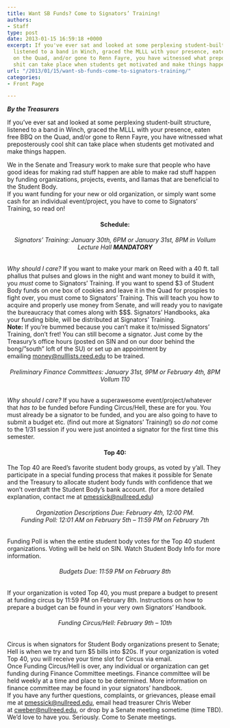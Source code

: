 ```yaml
---
title: Want SB Funds? Come to Signators’ Training!
authors:
- Staff
type: post
date: 2013-01-15 16:59:18 +0000
excerpt: If you've ever sat and looked at some perplexing student-built structure,
  listened to a band in Winch, graced the MLLL with your presence, eaten free BBQ
  on the Quad, and/or gone to Renn Fayre, you have witnessed what preposterously cool
  shit can take place when students get motivated and make things happen.
url: "/2013/01/15/want-sb-funds-come-to-signators-training/"
categories:
- Front Page

---
```

<p style="text-align: left;">
  <em><strong>By the Treasurers</strong></em>
</p>

If you&#8217;ve ever sat and looked at some perplexing student-built structure, listened to a band in Winch, graced the MLLL with your presence, eaten free BBQ on the Quad, and/or gone to Renn Fayre, you have witnessed what preposterously cool shit can take place when students get motivated and make things happen.

<div>
  We in the Senate and Treasury work to make sure that people who have good ideas for making rad stuff happen are able to make rad stuff happen by funding organizations, projects, events, and llamas that are beneficial to the Student Body.
</div>

<div>
</div>

<div>
  If you want funding for your new or old organization, or simply want some cash for an individual event/project, you have to come to Signators&#8217; Training, so read on!
</div>

<div>
</div>

<h4 style="text-align: center;">
  <b>Schedule:</b>
</h4>

<h6 style="text-align: center;">
  Signators&#8217; Training: January 30th, 6PM or January 31st, 8PM in Vollum Lecture Hall <b>MANDATORY</b>
</h6>

<div>
  <i>Why should I care?</i> If you want to make your mark on Reed with a 40 ft. tall phallus that pulses and glows in the night and want money to build it with, you <i>must</i> come to Signators&#8217; Training. If you want to spend $3 of Student Body funds on one box of cookies and leave it in the Quad for prospies to fight over, you must come to Signators&#8217; Training. This will teach you how to acquire and properly use money from Senate, and will ready you to navigate the bureaucracy that comes along with $$$. Signators&#8217; Handbooks, aka your funding bible, will be distributed at Signators&#8217; Training.
</div>

<div>
  <b>Note:</b> If you&#8217;re bummed because you can&#8217;t make it to/missed Signators&#8217; Training, don&#8217;t fret! You can still become a signator. Just come by the Treasury&#8217;s office hours (posted on SIN and on our door behind the bong/&#8221;south&#8221; loft of the SU) or set up an appointment by emailing <a href="mailto:&#x6d;&#x6f;&#x6e;&#x65;&#x79;&#x40;&#x6c;&#x69;&#x73;&#x74;&#x73;&#x2e;&#x72;&#x65;&#x65;&#x64;&#x2e;&#x65;&#x64;&#x75;">&#x6d;&#x6f;&#x6e;&#x65;&#x79;&#x40;<span class="oe_displaynone">null</span>&#x6c;&#x69;&#x73;&#x74;&#x73;&#x2e;&#x72;&#x65;&#x65;&#x64;&#x2e;&#x65;&#x64;&#x75;</a> to be trained.
</div>

<div>
</div>

<div>
</div>

<h6 style="text-align: center;">
  Preliminary Finance Committees: January 31st, 9PM or February 4th, 8PM Vollum 110
</h6>

<div>
  <i>Why should I care?</i> If you have a superawesome event/project/whatever that <i>has to</i> be funded before Funding Circus/Hell, these are for you. You must already be a signator to be funded, and you are also going to have to submit a budget etc. (find out more at Signators&#8217; Training!) so <i>do not</i> come to the 1/31 session if you were just anointed a signator for the first time this semester.
</div>

<div>
</div>

<div>
</div>

<h4 style="text-align: center;">
  <b>Top 40:</b>
</h4>

<div>
  The Top 40 are Reed&#8217;s favorite student body groups, as voted by y&#8217;all. They participate in a special funding process that makes it possible for Senate and the Treasury to allocate student body funds with confidence that we won&#8217;t overdraft the Student Body&#8217;s bank account. (for a more detailed explanation, contact me at <a href="mailto:&#x70;&#x6d;&#x65;&#x73;&#x73;&#x69;&#x63;&#x6b;&#x40;&#x72;&#x65;&#x65;&#x64;&#x2e;&#x65;&#x64;&#x75;">&#x70;&#x6d;&#x65;&#x73;&#x73;&#x69;&#x63;&#x6b;&#x40;<span class="oe_displaynone">null</span>&#x72;&#x65;&#x65;&#x64;&#x2e;&#x65;&#x64;&#x75;</a>)
</div>

<div>
</div>

<h6 style="text-align: center;">
  <em>Organization Descriptions Due</em>: February 4th, 12:00 PM.<br /> <em>Funding Poll</em>: 12:01 AM on February 5th &#8211; 11:59 PM on February 7th
</h6>

<div>
  Funding Poll is when the entire student body votes for the Top 40 student organizations. Voting will be held on SIN. Watch Student Body Info for more information.
</div>

<h6 style="text-align: center;">
  <em>Budgets Due</em>: 11:59 PM on February 8th
</h6>

<div>
  If your organization is voted Top 40, you must prepare a budget to present at funding circus by 11:59 PM on February 8th. Instructions on how to prepare a budget can be found in your very own Signators&#8217; Handbook.
</div>

<div>
</div>

<h6 style="text-align: center;">
  <em>Funding Circus/Hell</em>: February 9th &#8211; 10th
</h6>

<div>
  Circus is when signators for Student Body organizations present to Senate; Hell is when we try and turn $5 bills into $20s. If your organization is voted Top 40, you will receive your time slot for Circus via email.
</div>

<div>
</div>

<div>
</div>

<div>
  Once Funding Circus/Hell is over, any individual or organization can get funding during Finance Committee meetings. Finance committee will be held weekly at a time and place to be determined. More information on finance committee may be found in your signators&#8217; handbook.
</div>

<div>
</div>

<div>
  If you have any further questions, complaints, or grievances, please email me at <a href="mailto:&#x70;&#x6d;&#x65;&#x73;&#x73;&#x69;&#x63;&#x6b;&#x40;&#x72;&#x65;&#x65;&#x64;&#x2e;&#x65;&#x64;&#x75;">&#x70;&#x6d;&#x65;&#x73;&#x73;&#x69;&#x63;&#x6b;&#x40;<span class="oe_displaynone">null</span>&#x72;&#x65;&#x65;&#x64;&#x2e;&#x65;&#x64;&#x75;</a>, email head treasurer Chris Weber at <a href="mailto:&#x63;&#x77;&#x65;&#x62;&#x65;&#x72;&#x40;&#x72;&#x65;&#x65;&#x64;&#x2e;&#x65;&#x64;&#x75;">&#x63;&#x77;&#x65;&#x62;&#x65;&#x72;&#x40;<span class="oe_displaynone">null</span>&#x72;&#x65;&#x65;&#x64;&#x2e;&#x65;&#x64;&#x75;</a>, or drop by a Senate meeting sometime (time TBD). We&#8217;d love to have you. Seriously. Come to Senate meetings.
</div>